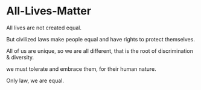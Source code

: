 # All-Lives-Matter

All lives are not created equal.

But civilized laws make people equal and have rights to protect themselves.

All of us are unique, so we are all different, that is the root of discrimination & diversity.

we must tolerate and embrace them, for their human nature.

Only law, we are equal.
